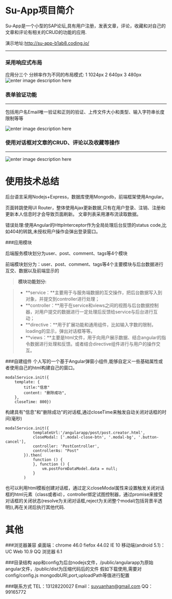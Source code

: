 
Su-App项目简介
===================

Su-App是一个小型的SAP论坛,具有用户注册，发表文章，评论，收藏和对自己的文章和评论有相关的CRUD的功能的应用.

演示地址:http://su-app-b1ab8.coding.io/

----------


### 采用响应式布局


应用分三个 分辨率作为不同的布局模式:
1 1024px 2 640px   3 480px
![enter image description here](http://7xorsq.com1.z0.glb.clouddn.com/res.jpg)

### 表单验证功能
-------------
包括用户名Email唯一验证和正则的验证、上传文件大小和类型、输入字符串长度限制等等

![enter image description here](http://7xorsq.com1.z0.glb.clouddn.com/Image.jpg)

### 使用对话框对文章的CRUD、评论以及收藏等操作
-------------

![enter image description here](http://7xorsq.com1.z0.glb.clouddn.com/actions.jpg)

使用技术总结
===================
后台语言采用Nodejs+Express，数据库使用Mongodb，前端框架使用Angular。

页面转跳使用UI Router，整体使用Ajax更新数据,只有在用户登录、注销、注册和更新本人信息时才会导致页面刷新。
文章列表采用瀑布流读取数据。

错误处理:使用Angular的HttpInterceptor作为全局处理后台反馈的status code,比如404的转跳,未授权用户操作会弹出登录窗口。

###应用模块

后端服务模块划分为user、post、comment、tags等4个模块

前端模块划分为：user、post、comment、tags等4个主要模块与后台数据进行互交、数据以及前端显示的

> **模块功能划分:**

>- **service：**主要用于与服务端数据的互交操作，把后台数据写入到对象，并提交到controller进行处理；
> - **controller：**用于在service和views之间的视图与后台数据控制器，对用户提交的数据进行一定处理后反馈给service与后台进行互动；
> - **directive：**用于扩展功能和通用组件，比如输入字数的限制，loading的显示，弹出对话框等等。
> - **views：**主要是html文件，用于向用户展示数据、结合angular的指令数据进行处理和反馈。或者结合directive组件进行与用户的操作交互。

###自建组件
个人写的一个基于Angular弹窗小组件,能够自定义一些基础属性或者使用自己的html构建自己的窗口。

```
modalService.init({
    template: {
        title:"信息"
        content: "删除成功",
    },
    closeTime: 800})

```
构建具有"信息"和"删除成功"的对话框,通过closeTime来触发自动关闭对话框的时间(毫秒)
```
modalService.init({
            templateUrl:'/angularapp/post/post.creator.html',
            closeModal: ['.modal-close-btn', '.modal-bg', '.button-cancel'],
            controller: 'PostController',
            controllerAs: "Post"
        }).then(
            function () {
            }, function () {
                vm.postFormDataModel.data = null;
            }
        )

```
也可以利用html模板创建对话框，通过定义closeModal属性来设置触发关闭对话框的html元素（class或者id），controller绑定试图控制器，通过promise来接受对话框的关闭状态(resolve为关闭对话框,reject为关闭整个modal(包括背景半透明)),再在关闭后执行其他代码.

其他
===================
###浏览器兼容
桌面端：chrome 46.0 fiefox 44.02 IE 10
移动端(android 5.1)：UC Web 10.9 QQ 浏览器 6.1

###目录结构
app和config为后台nodejs文件，/public/angularapp为原始angular文件，/public/dist为压缩代码后的文件
假如下载使用,需要对config/config.js mongodbURI,port,uploadPath等值进行配置

###联系方式
TEL：13128220027
Email：suyuanhan@gmail.com
QQ：99165772

